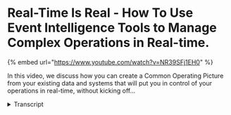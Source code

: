 # Real-Time Is Real - How To Use Event Intelligence Tools to Manage Complex Operations in Real-time.
{% embed url="https://www.youtube.com/watch?v=NR39SFj1EH0" %}



In this video, we discuss how you can create a Common Operating Picture from your existing data and systems that will put you in control of your operations in real-time, without kicking off...
<details>
<summary>Transcript</summary>In this video, we discuss how you can create a Common Operating Picture from your existing data and systems that will put you in control of your operations in real-time, without kicking off...
welcome to this overview presentation on

xmpro's event intelligence tools that

help you manage complex operations in

real time at scale XM Pro enables you to

create a common operating picture that

informs you of what business events are

happening or likely to happen and put

you in control of how you respond to

these events that impact your operations

I'd like to start with an example of an

XM Pro customer who got this right

This Global Mining Company reduced

underground conveyor downtime for a

specific failure mode by more than 70

percent and as a result I gained 184

hours of additional production equating

to about 44 000 product tons for this

particular mine all this happened one

mile underground and XM Pro provides a

common operating picture for 52

conveyors covering more than 50 miles or

80 kilometers of underground tunnels

this common operating picture is a

simple London Tube map star

representation of the underground

conveyor system at the start of the

project the XM Pro recommendation engine

identified many high and medium severity

events that needed to be responded to

before the motor protection would trip

and stop the the conveyor system

five months later the picture changed

drastically there were only a handful of

medium severity events and the

maintenance planners had more than

enough time to address these in advance

the overall time to resolve new events

decreased drastically from 556 hours to

276 hours as reliability Engineers now

spent more time during the initial

investigation phase which has gone up

from 1 hour 46 minutes to 12 hours 42

minutes these Engineers now have the

right data to address the real causes of

downtime at the right time

not only did they manage to address

downtime of the conveyors for specific

root causes but they extended this

common operating picture to underground

borers and in the following six months

they added pumps crushes fans and some

money some management oee kpis to the

operating picture

with the XM Pro digital twin composition

platform that could add capabilities

incrementally as they built out new

event intelligence

that the common operating picture

provides this includes adding computer

vision to detect splice failure on the

conveyors for example

by also combining the conveyors with the

Boris and the Hoist they created an

underground digital twin that provides a

real-time common operating picture of

the crucial and critical subsurface

operations with prescriptive

recommendations that provide a

consistent response to events that are

happening or are likely to happen

the leadership of the company saw the

fact that their own Engineers were able

to compose this operational view

themselves as the real digital

transformation that they were seeking it

provides them with a competitive

advantage that drastically improves

operations

it further enables them to add

additional capabilities to existing use

cases in an incremental way to create

composite or system digital twins

combining the conveyor in the borers as

a basic underground digital twin

provides a common operating picture of

the combined assets that form a key part

of the underground operations

the example common operating picture

delivers greater than 10x return on

investment in the first year and the

time to value for the first use case was

less than 30 days it also enabled the

business to capture expert knowledge as

part of the process and currently it's

processing about 42 million messages a

day which equates to about 340 million

data points so significant scaling from

that perspective

so what problem is XM Pro solving for us

real-time operations is real every day

your business is exposed to more and

more internal and external events that

need to be responded to

in real time and these events can come

from

the actions of people in your business

the actions of your competitors

customers legislators suppliers

equipment that break down process

failures severe weather events the

operational intelligence that you gather

from all the other business systems that

you have all the other data sources and

web services

and currently we've seen the influx of

information from internet of things with

sensor based or smart device or

machine-borne data as part of this

Village of information that come at you

now how you respond to these events is

really the key

and the value of real-time information

that you receive on when things are

happening or likely to happen and

depreciate over time so when you know a

certain condition exists you have

limited time and depending on what it is

what the event is that time span that

you have to to respond to it very so you

want to be notified when these things

happen

now for us event intelligence is that

ability to still impact the outcome of

the event so it's typically as you see

here the sand is still flowing before it

lands and it settles then it becomes

business intelligence then I can do

reporting on what were my failures what

were the losses what we're trying to do

with the event intelligence and the

problem that X and pro is solving is how

do we how do we impact the outcome of an

event by having the ability to intervene

now this sounds

um

very straightforward but why is this odd

it requires subject matter experts to

understand have the knowledge and

context of the problem that needs to be

solved in real time then you need to be

able to

do the data engineering bring that

real-time data in do the orchestration

before you can create an application of

that in terms of a digital twin or a

application that can that can inform you

of the event that's happening and most

organizations have a challenge just

putting these three foundational things

together when we talk to operations

managers what we hear they say is they

just don't want to be blindsided by

business events or operational events

and this is not just in a certain area

but it's actually it spans across all

the areas in terms of the actual

production manufacturing processes the

asset health and performance

the environmental safety risk people in

HR processes and more and more Supply

chains all these events and the

combination of events causes a real

headache now this is where a common

operating picture provides information

at all levels of the organization to be

able to address that what we also hear

is that they want to reduce the Reliance

on third parties to create this

competitive Advantage because their

subject matter experts in the business

have a deep understanding of how it

works and most of the technologists

reliability Engineers automation

engineers

geophysicists people like that the the

technical business technologists have

more and more technical skills they are

technologists

so what you want to do with them is

given the ability to take some templates

and blueprints and expand on those to

create this so for that you want you

really want a no code application

composition kind of approach for those

subject matter experts they don't have

to code but they understand exactly what

they want to create and do that in a

composable fashion

the last thing we hear they say is that

they want to digitize and automate event

response so the

real objective is to be able to bring

all of the data from all these different

systems that you already have in the

business without ripping and replacing

them and automating that so that there's

Real Time Event detection and response

and this needs to be scaled out in a

large complex organization so for that

again you would want no code integration

with the orchestration and automation

capabilities now this is where

composable digital twins enable you to

actually create that event-based common

operating picture at scale

the notion of a common upriving picture

actually comes from emergency and

natural disaster response as well as

from the military we're at a strategic

tactical and operational level everyone

looks at the same data but from a

different perspective so it's all the

same data at the same at the different

levels but different perspectives on how

this is used

and the common operating picture from at

the Strategic level may have a higher

level in just in terms of kpis and

monitoring across a broad range at a

tactical level it's more of a planning

a lens that is applied in operational

level it is what is happening on a in a

very specific area around a specific

asset or production process

and you want that common operating

picture to be agile so that you can

change it as your business strategy or

some of the business conditions change

you need to be able to do that quite

simply and you want to you also want it

to be composable and maintained by your

own smes and bringing the data from all

the systems that you already have to

give you automated prescriptive

recommendations making sure that

different people have the same

actions on the same data set so to

create consistency across the

organization and being able to capture

the knowledge from experts in your

business and your future support that

with AI and machine learning and this

will enable you to close the loop on

actions it will provide a very

consistent way of dealing with certain

events happening in a by providing

prescriptive recommendations and a key

aspect is that you can actually use this

to create a self-validating digital twin

that continuously Monitor and validate

as it sits now how this common operating

picture fits into you in most typical

organizations you already have assets

that have sensors scada plc's all of

that there's hundreds of different

systems in your business already

historians erps all sorts of operational

databases and we're seeing emergence of

AI and machine learning tools and a

whole bunch of other third-party

applications and what you're trying to

do is manage that through people

processes and Technology automation that

you may already have so how you respond

to that when things happen now

the first part as we mentioned in the

event intelligence part is being able to

take the data in from all of these

different systems how do we take the

signals the data all of that into

and take the millions of data points and

reduce it to the the key events that we

are looking for whether production

events asset

health events or ESG and other risk

based events as well so how can we take

all those signals provide context to it

and then use that and the key few events

that we've that we've identified that

event intelligence create that common

operating picture at the Strategic

tactical and operational levels all the

same data nothing upwardly filtered to

make it look better when it gets to the

highest level everyone looks at the same

data but different lenses and this

provides the real operations

intelligence or the common operating

picture that enables people processes

and automation to actually deal with

that event response and the disruption

management that is associated with that

the other big benefit of using a a tool

like X and pro to create a common

operating picture is you can bring

prescriptive or you can create

prescriptive recommendations for at all

levels in a very consistent way you can

also bring in alarms and alerts from

other systems into this common operating

view again to make sure that

recommendations are consistent across

the business

so XM Pro in itself well the the this

enables you to empower your your

smartest people to pull the the value

levers that align with your your

business at all levels it reduced the

risk of being blindsided by key business

events that are happening or likely to

happen and it improves accountability

and close the feedback loop that

provides availability visibility and the

opportunity for learning

example itself is a digital twin

composition platform that accelerates

operational and situational awareness

and we do this in a now code fashion

for those industrial business

technologists to be able to create a

common operating picture composable

digital twins that are more complex and

then real-time event intelligence

applications

and we do this

as a business capability to to help with

safer green and more responsible

industrial operations and doing it

faster so that there's a there are

higher efficiencies and economic return

for everyone in the ecosystem talking

about the ecosystem

in the specifically in large complex

environments there is a ecosystem of

existing applications and the role that

XM Pro fulfills in this is is

orchestrating and providing the

composition from all of these different

systems to create that composable

digital twin that that will give you a

common operating picture so

bringing in or not it's not replacing

and ripping and replacing all any of the

systems that you have but it's more

around how do we integrate and and

orchestrate the information and

capabilities from the different systems

now this application composition

approach is not a new thing and it's

for example this is positioned or this

is from Gartner on creating scalable

um composable applications for the type

of industries that or the type of

applications that we see in large-scale

industry and this consists of an

integrated data fabric at the bottom

coming from multiple data sources but

there's this notion of a composition

platform that handles integration

orchestration ux development and you

have packaged business capabilities that

sit within

this that you can reuse so leak

detection or credit fraud or things like

that these are all package capabilities

that you can reuse and some of them

might be application based some of it

might be process based some of them

might be might be data type package

business capabilities but that enables

you to grade

what is what they refer to as composed

application experiences what we've done

at XM Pro we've taken this approach and

turn that into composable digital twins

so xampro is a composable digital twin

platform and help enables you to do

integration composition orchestration

the development side and also the ux for

a whole bunch of capabilities and in our

Industries

the typical data types or physics-based

models analytics iot transactional

systems visual data and master data that

is all combined to be able to create

these type of composed digital twins

that provide a common operating picture

for example on on that long conveyor

predictive maintenance or first pass

yield optimization or intelligent

building energy optimization and we do

that with our data stream designer and

with our application designers the two

main components to be able to compose

these digital twins in a no code way

that are also explainable

and can be deployed at scale the

approach around uh

reusing capabilities is very similar to

what you see with the building bricks

that kids might play with in this

example I can break this apart and for

example build I off-road 4x4 vehicle

reusing many of the parts I might have

to add one or two others and I might be

left with a few ones afterwards but this

ability of composing and reusing Parts

is really how the composable digital

twin enable you to create a common

operating picture at scale

the way that we do that at XM Pro is

really in three steps the first one is

to create those data streams in a visual

drag and drop way and integrate to a

larger library of integration

endpoints that we have and then the next

part is to provide the visualization of

that in real time for the operations

this is where the common operating

picture gets visualized but the probably

one of the more important parts is how

do we make sure that we can action what

comes out of that in a consistent Manner

and that's where the XM prior

recommendation engine comes in

this is a quick overview of exam Pro and

how we deliver a common operating

picture using a composable digital twin

framework to enable you to run your

business in real time making better

decisions faster
</details>